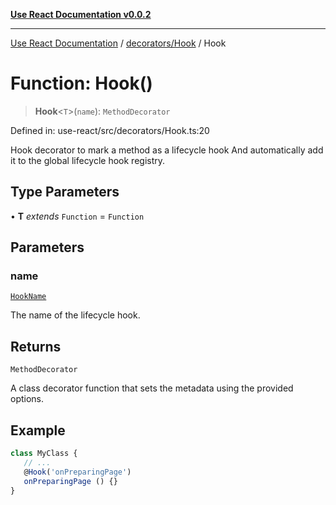 [**Use React Documentation v0.0.2**](../../../README.md)

***

[Use React Documentation](../../../modules.md) / [decorators/Hook](../README.md) / Hook

# Function: Hook()

> **Hook**\<`T`\>(`name`): `MethodDecorator`

Defined in: use-react/src/decorators/Hook.ts:20

Hook decorator to mark a method as a lifecycle hook
And automatically add it to the global lifecycle hook registry.

## Type Parameters

• **T** *extends* `Function` = `Function`

## Parameters

### name

[`HookName`](../../../declarations/type-aliases/HookName.md)

The name of the lifecycle hook.

## Returns

`MethodDecorator`

A class decorator function that sets the metadata using the provided options.

## Example

```typescript
class MyClass {
   // ...
   @Hook('onPreparingPage')
   onPreparingPage () {}
}
```
